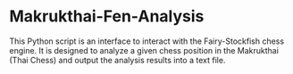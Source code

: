 # Makrukthai-Fen-Analysis
This Python script is an interface to interact with the Fairy-Stockfish chess engine. It is designed to analyze a given chess position in the Makrukthai (Thai Chess) and output the analysis results into a text file.
